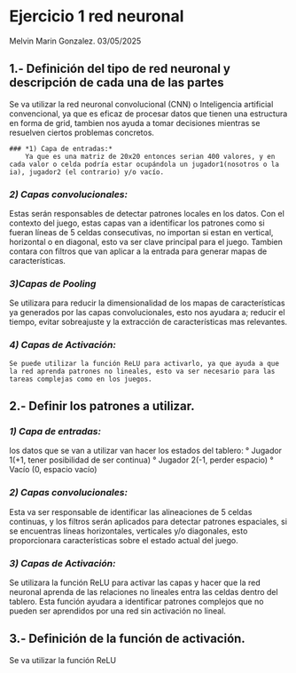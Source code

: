 # Ejercicio 1 red neuronal
Melvin Marin Gonzalez. 03/05/2025
## 1.- Definición del tipo de red neuronal y descripción de cada una de las partes
Se va utilizar la  red neuronal convolucional (CNN) o Inteligencia artificial convencional, ya que es eficaz de procesar datos que tienen una estructura en forma de grid, tambien nos ayuda a tomar decisiones mientras se resuelven ciertos problemas concretos.

	### *1) Capa de entradas:*
		Ya que es una matriz de 20x20 entonces serian 400 valores, y en cada valor o celda podría estar ocupándola un jugador1(nosotros o la ia), jugador2 (el contrario) y/o vacío.
### *2) Capas convolucionales:*
Estas serán responsables de detectar patrones locales en los datos. Con el contexto del juego, estas capas van a identificar los patrones como si fueran líneas de 5 celdas consecutivas, no importan si estan en vertical, horizontal o en diagonal, esto va ser clave principal para el juego. Tambien contara con filtros que van aplicar a la entrada para generar mapas de características.

### *3)Capas de Pooling*
Se utilizara para reducir la dimensionalidad de los mapas de características ya generados por las capas convolucionales, esto nos ayudara a; reducir el tiempo, evitar sobreajuste y la extracción de características mas relevantes.

### *4) Capas de Activación:*
	Se puede utilizar la función ReLU para activarlo, ya que ayuda a que la red aprenda patrones no lineales, esto va ser necesario para las tareas complejas como en los juegos.


## 2.- Definir los patrones a utilizar.
### *1) Capa de entradas:*
los datos que se van a utilizar van hacer los estados del tablero:
	° Jugador 1(+1, tener posibilidad de ser continua) 
	° Jugador 2(-1, perder espacio)
	° Vacío (0, espacio vacío)


### *2) Capas convolucionales:*
Esta va ser responsable de identificar las alineaciones de 5 celdas continuas, y los filtros serán aplicados para detectar patrones espaciales, si se encuentras líneas horizontales, verticales y/o diagonales, esto proporcionara características sobre el estado actual del juego.

### *3) Capas de Activación:*
Se utilizara la función ReLU para activar las capas y hacer que la red neuronal aprenda de las relaciones no lineales entra las celdas dentro del tablero. Esta función ayudara a identificar patrones complejos que no pueden ser aprendidos por una red sin activación no lineal.

## 3.- Definición de la función de activación.
Se va utilizar la función ReLU